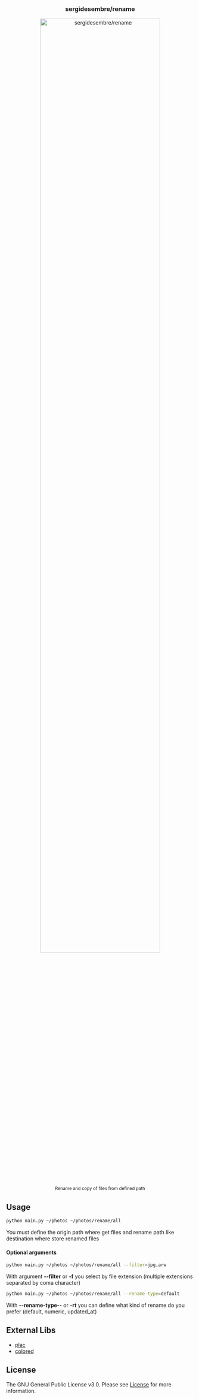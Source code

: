 <h3 align="center">
    sergidesembre/rename
</h3>
<p align="center">
  <img src="https://user-images.githubusercontent.com/23048749/71592519-daf2ef00-2b30-11ea-8dc9-03492ba2ca77.gif" alt="sergidesembre/rename" width="80%">
  <br>
  <sub>Rename and copy of files from defined path</sub>
</p>

## Usage
```bash
python main.py ~/photos ~/photos/rename/all
```
You must define the origin path where get files and rename path like destination where store renamed files

#### Optional arguments
```bash
python main.py ~/photos ~/photos/rename/all --filter=jpg,arw
```
With argument **--filter** or **-f** you select by file extension (multiple extensions separated by coma character)
```bash
python main.py ~/photos ~/photos/rename/all --rename-type=default
```
With **--rename-type--** or **-rt** you can define what kind of rename do you prefer (default, numeric, updated_at)

## External Libs
* [plac](https://pypi.org/project/plac/)
* [colored](https://pypi.org/project/colored/)

## License
The GNU General Public License v3.0. Please see [License](LICENSE) for more information.